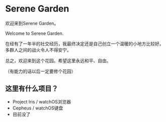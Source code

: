 # Serene Garden 
欢迎来到Serene Garden。

Welcome to Serene Garden.

在经有了一年半的社交经历，我最终决定还是自己创立一个温暖的小地方比较好。多群人之间的战火令人不得安宁。

总之，欢迎来到这个花园。希望这里永远和平、自由。

（有能力的话以后一定要修个花园）

## 这里有什么项目？
- Project Iris / watchOS浏览器
- Cepheus / watchOS键盘
- 目前没了
